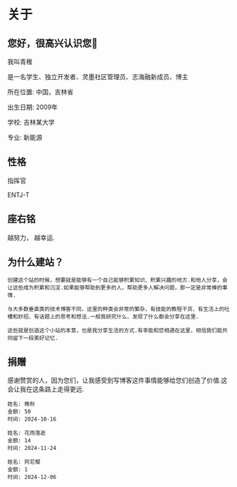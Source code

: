 # 关于

## 您好，很高兴认识您👋

我叫青稚

是一名学生、独立开发者、灵墨社区管理员、志海融新成员、博主

所在位置: 中国，吉林省

出生日期: 2009年

学校: 吉林某大学

专业: 新能源

## 性格

指挥官

ENTJ-T

## 座右铭

越努力， 越幸运.

 ## 为什么建站？
 
    创建这个站的时候，想要就是能够有一个自己能够积累知识、积累兴趣的地方.和他人分享，会让这些成为积累和沉淀.如果能够帮助到更多的人，帮助更多人解决问题，那一定是非常棒的事情.
    
    与大多数垂直类的技术博客不同，这里的种类会非常的繁杂，有技能的教程干货、有生活上的吐槽和妙招、有话题上的思考和想法.一般我研究什么、发现了什么都会分享在这里.
    
    这些就是创造这个小站的本意，也是我分享生活的方式.有幸能和您相遇在这里，相信我们能共同留下一段美好记忆.

## 捐赠

感谢赞赏的人，因为您们，让我感受到写博客这件事情能够给您们创造了价值.这会让我在这条路上走得更远.

    姓名: 晚秋
    金额: 50
    时间: 2024-10-16
    
    姓名: 花雨落逝
    金额: 14
    时间: 2024-11-24
    
    姓名: 阿尼樱
    金额: 1
    时间: 2024-12-06
